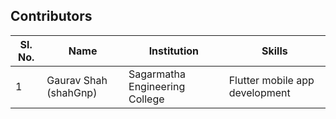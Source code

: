 ## Contributors

| Sl. No. | Name                                                           | Institution                                                         | Skills                                                             |
| ------- | -------------------------------------------------------------- | ------------------------------------------------------------------- | ------------------------------------------------------------------ |
| 1       | Gaurav Shah (shahGnp)                                          | Sagarmatha Engineering College                                      | Flutter mobile app development                                     |

